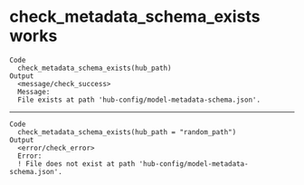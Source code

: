 # check_metadata_schema_exists works

    Code
      check_metadata_schema_exists(hub_path)
    Output
      <message/check_success>
      Message:
      File exists at path 'hub-config/model-metadata-schema.json'.

---

    Code
      check_metadata_schema_exists(hub_path = "random_path")
    Output
      <error/check_error>
      Error:
      ! File does not exist at path 'hub-config/model-metadata-schema.json'.


